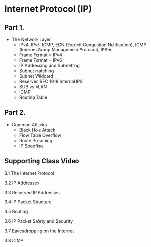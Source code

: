 # Internet Protocol (IP)

## Part 1.

* The Network Layer
  - IPv4, IPv6, ICMP, ECN (Explicit Congestion Notification), IGMP (Internet Group Management Protocol), IPSec
  - Frame Format = IPv4
  - Frame Format = IPv6
  - IP Addressing and Subnetting
  - Subnet matching
  - Subnet Wildcard
  - Reserved RFC 1918 Internal IPS
  - SUB vs VLAN
  - ICMP
  - Routing Table

## Part 2.

* Common Attacks
  - Black Hole Attack
  - Flow Table Overflow
  - Route Poisoning
  - IP Spoofing

## Supporting Class Video

3.1 The Internet Protocol

3.2 IP Addresses

3.3 Reserved IP Addresses

3.4 IP Packet Structure

3.5 Routing

3.6 IP Packet Safety and Security

3.7 Eavesdropping on the Internet

3.8 ICMP
